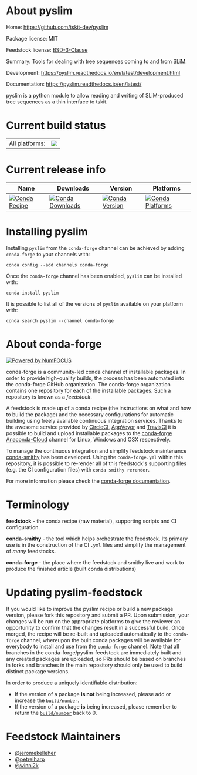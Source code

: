 About pyslim
============

Home: https://github.com/tskit-dev/pyslim

Package license: MIT

Feedstock license: [BSD-3-Clause](https://github.com/conda-forge/pyslim-feedstock/blob/master/LICENSE.txt)

Summary: Tools for dealing with tree sequences coming to and from SLiM.

Development: https://pyslim.readthedocs.io/en/latest/development.html

Documentation: https://pyslim.readthedocs.io/en/latest/

pyslim is a python module to allow reading and writing of SLiM-produced tree
sequences as a thin interface to tskit.


Current build status
====================


<table><tr><td>All platforms:</td>
    <td>
      <a href="https://dev.azure.com/conda-forge/feedstock-builds/_build/latest?definitionId=9909&branchName=master">
        <img src="https://dev.azure.com/conda-forge/feedstock-builds/_apis/build/status/pyslim-feedstock?branchName=master">
      </a>
    </td>
  </tr>
</table>

Current release info
====================

| Name | Downloads | Version | Platforms |
| --- | --- | --- | --- |
| [![Conda Recipe](https://img.shields.io/badge/recipe-pyslim-green.svg)](https://anaconda.org/conda-forge/pyslim) | [![Conda Downloads](https://img.shields.io/conda/dn/conda-forge/pyslim.svg)](https://anaconda.org/conda-forge/pyslim) | [![Conda Version](https://img.shields.io/conda/vn/conda-forge/pyslim.svg)](https://anaconda.org/conda-forge/pyslim) | [![Conda Platforms](https://img.shields.io/conda/pn/conda-forge/pyslim.svg)](https://anaconda.org/conda-forge/pyslim) |

Installing pyslim
=================

Installing `pyslim` from the `conda-forge` channel can be achieved by adding `conda-forge` to your channels with:

```
conda config --add channels conda-forge
```

Once the `conda-forge` channel has been enabled, `pyslim` can be installed with:

```
conda install pyslim
```

It is possible to list all of the versions of `pyslim` available on your platform with:

```
conda search pyslim --channel conda-forge
```


About conda-forge
=================

[![Powered by NumFOCUS](https://img.shields.io/badge/powered%20by-NumFOCUS-orange.svg?style=flat&colorA=E1523D&colorB=007D8A)](http://numfocus.org)

conda-forge is a community-led conda channel of installable packages.
In order to provide high-quality builds, the process has been automated into the
conda-forge GitHub organization. The conda-forge organization contains one repository
for each of the installable packages. Such a repository is known as a *feedstock*.

A feedstock is made up of a conda recipe (the instructions on what and how to build
the package) and the necessary configurations for automatic building using freely
available continuous integration services. Thanks to the awesome service provided by
[CircleCI](https://circleci.com/), [AppVeyor](https://www.appveyor.com/)
and [TravisCI](https://travis-ci.com/) it is possible to build and upload installable
packages to the [conda-forge](https://anaconda.org/conda-forge)
[Anaconda-Cloud](https://anaconda.org/) channel for Linux, Windows and OSX respectively.

To manage the continuous integration and simplify feedstock maintenance
[conda-smithy](https://github.com/conda-forge/conda-smithy) has been developed.
Using the ``conda-forge.yml`` within this repository, it is possible to re-render all of
this feedstock's supporting files (e.g. the CI configuration files) with ``conda smithy rerender``.

For more information please check the [conda-forge documentation](https://conda-forge.org/docs/).

Terminology
===========

**feedstock** - the conda recipe (raw material), supporting scripts and CI configuration.

**conda-smithy** - the tool which helps orchestrate the feedstock.
                   Its primary use is in the construction of the CI ``.yml`` files
                   and simplify the management of *many* feedstocks.

**conda-forge** - the place where the feedstock and smithy live and work to
                  produce the finished article (built conda distributions)


Updating pyslim-feedstock
=========================

If you would like to improve the pyslim recipe or build a new
package version, please fork this repository and submit a PR. Upon submission,
your changes will be run on the appropriate platforms to give the reviewer an
opportunity to confirm that the changes result in a successful build. Once
merged, the recipe will be re-built and uploaded automatically to the
`conda-forge` channel, whereupon the built conda packages will be available for
everybody to install and use from the `conda-forge` channel.
Note that all branches in the conda-forge/pyslim-feedstock are
immediately built and any created packages are uploaded, so PRs should be based
on branches in forks and branches in the main repository should only be used to
build distinct package versions.

In order to produce a uniquely identifiable distribution:
 * If the version of a package **is not** being increased, please add or increase
   the [``build/number``](https://conda.io/docs/user-guide/tasks/build-packages/define-metadata.html#build-number-and-string).
 * If the version of a package **is** being increased, please remember to return
   the [``build/number``](https://conda.io/docs/user-guide/tasks/build-packages/define-metadata.html#build-number-and-string)
   back to 0.

Feedstock Maintainers
=====================

* [@jeromekelleher](https://github.com/jeromekelleher/)
* [@petrelharp](https://github.com/petrelharp/)
* [@winni2k](https://github.com/winni2k/)

